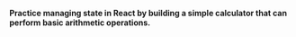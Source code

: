 **Practice managing state in React by building a simple calculator that can perform basic arithmetic operations.**

